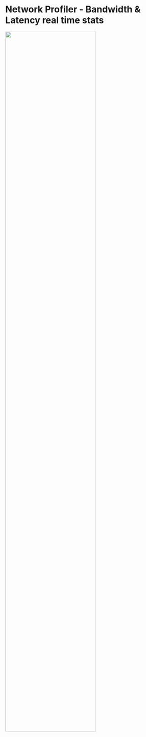 # Network Profiler - Bandwidth & Latency real time stats

<img align="center" src="https://user-images.githubusercontent.com/74459226/99155435-35009280-26b8-11eb-94a1-aab36cdad614.gif" width="75%" />